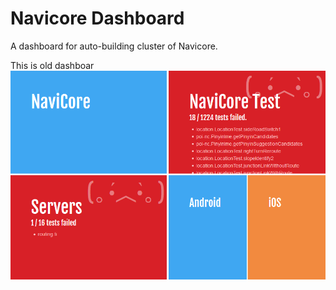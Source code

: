 Navicore Dashboard
==================

A dashboard for auto-building cluster of Navicore.

This is old dashboar
![](docs/images/dashboard.png)


